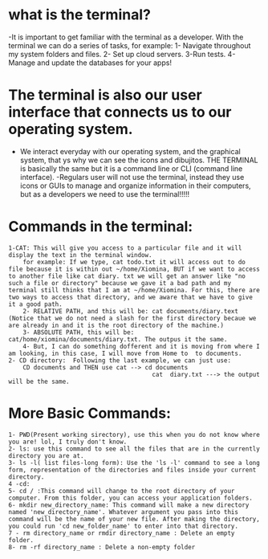 # what is the terminal?
-It is important to get familiar with the terminal as a developer. With the terminal we can do a series of tasks, for example:
    1- Navigate throughout my system folders and files.
    2- Set up cloud servers.
    3-Run tests.
    4-Manage and update the databases for your apps!

# The terminal is also our user interface that connects us to our operating system.
- We interact everyday with our operating system, and the graphical system, that ys why we can see the icons and dibujitos. THE TERMINAL is basically the same but it is a command line or CLI (command line interface).
-Regulars user will not use the terminal, instead they use icons or GUIs to manage and organize information in their computers, but as a developers we need to use the terminal!!!!!

# Commands in the terminal:

    1-CAT: This will give you access to a particular file and it will display the text in the terminal window.
        for example: If we type, cat todo.txt it will access out to do file because it is within out ~/home/Xiomina, BUT if we want to access to another file like cat diary. txt we will get an answer like "no such a file or directory" because we gave it a bad path and my terminal still thinks that I am at ~/home/Xiomina. For this, there are two ways to access that directory, and we aware that we have to give it a good path. 
        2- RELATIVE PATH, and this will be: cat documents/diary.text (Notice that we do not need a slash for the first directory becaue we are already in and it is the root directory of the machine.)
        3- ABSOLUTE PATH, this will be: cat/home/xiomina/documents/diary.txt. The outpus it the same.
        4- But, I can do something dofferent and it is moving from where I am looking, in this case, I will move from Home to  to documents. 
    2- CD directory:  Following the last example, we can just use:
        CD documents and THEN use cat --> cd documents
                                            cat  diary.txt ---> the output will be the same.

# More Basic Commands: 

    1- PWD(Present working sirectory), use this when you do not know where you are! lol, I truly don't know.
    2- ls: use this command to see all the files that are in the currently directory you are at. 
    3- ls -l( list files-long form): Use the 'ls -l' command to see a long form, representation of the directories and files inside your current directory.
    4 -cd: 
    5- cd / :This command will change to the root directory of your computer. From this folder, you can access your application folders.
    6- mkdir new_directory_name: This command will make a new directory named 'new_directory_name'. Whatever argument you pass into this command will be the name of your new file. After making the directory, you could run 'cd new_folder_name' to enter into that directory.
    7 - rm directory_name or rmdir directory_name : Delete an empty folder.
    8- rm -rf directory_name : Delete a non-empty folder

